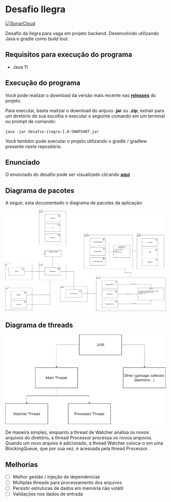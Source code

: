 # Desafio Ilegra 
[![SonarCloud](https://sonarcloud.io/images/project_badges/sonarcloud-white.svg)](https://sonarcloud.io/dashboard?id=guerra08_desafio-ilegra)

Desafio da Ilegra para vaga em projeto backend. Desenvolvido utilizando Java e gradle como <i>build tool</i>.

## Requisitos para execução do programa

- Java 11

## Execução do programa

Você pode realizar o download da versão mais recente nas **[releases](https://github.com/guerra08/desafio-ilegra/releases)** do projeto.

Para executar, basta realizar o download do arquvo **.jar** ou **.zip**, extrair para um diretório de sua escolha e executar o seguinte comando em um terminal ou prompt de comando:

``java -jar desafio-ilegra-1.0-SNAPSHOT.jar``

Você também pode executar o projeto utilizando o gradle / gradlew presente neste repositório.

## Enunciado

O enunciado do desafio pode ser visualizado clicando **[aqui](https://github.com/guerra08/desafio-ilegra/blob/main/documents/problemDefinition.pdf)**

## Diagrama de pacotes

A seguir, esta documentado o diagrama de pacotes da aplicação:

![Diagrama de pacotes](https://raw.githubusercontent.com/guerra08/desafio-ilegra/main/documents/package-diagram.png)

## Diagrama de threads

![Diagrama de threads](https://github.com/guerra08/desafio-ilegra/blob/main/documents/threads.png)

De maneira simples, enquanto a thread de Watcher analisa os novos arquivos do diretório, a thread Processor processa os novos arquivos. Quando um novo arquivo é adicionado, a thread Watcher coloca-o em uma BlockingQueue, que por sua vez, é acessada pela thread Processor. 

## Melhorias

- [ ] Melhor gestão / injeção de dependencias
- [ ] Múltiplas threads para processamento dos arquivos
- [ ] Persistir estruturas de dados em memória não volátil
- [ ] Validações nos dados de entrada
